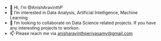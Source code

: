 - 👋 Hi, I’m @AnishAravinthP
- 👀 I’m interested in Data Analysis, Artificial Intelligence, Machine Learning
- 💞️ I’m looking to collaborate on Data Science related projects. If you have any interesting projects to workon. 
- 📫 Please reach me via anisharavinthperiyasamy@gmail.com

<!---
AnishAravinthP/AnishAravinthP is a ✨ special ✨ repository because its `README.md` (this file) appears on your GitHub profile.
You can click the Preview link to take a look at your changes.
--->
